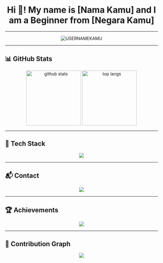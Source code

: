 <h1 align="center">Hi 👋! My name is [Nama Kamu] and I am a Beginner from [Negara Kamu]</h1>

---

<p align="center">
  <img src="https://komarev.com/ghpvc/?username=USERNAMEKAMU&label=Profile%20views&color=0e75b6&style=flat" alt="USERNAMEKAMU" />
</p>

---

## 📊 GitHub Stats

<p align="center">
  <img src="https://github-readme-stats.vercel.app/api?username=USERNAMEKAMU&show_icons=true&theme=radical" alt="github stats" height="180"/>
  <img src="https://github-readme-stats.vercel.app/api/top-langs/?username=USERNAMEKAMU&layout=compact&theme=radical" alt="top langs" height="180"/>
</p>

---

## 🚀 Tech Stack
<p align="center">
  <img src="https://skillicons.dev/icons?i=js,ts,c,cpp,nodejs,linux,vscode,git,github" />
</p>

---

## 📬 Contact
<p align="center">
  <a href="https://t.me/USERNAME_TELEGRAM">
    <img src="https://img.shields.io/badge/Telegram-2CA5E0?style=for-the-badge&logo=telegram&logoColor=white"/>
  </a>
</p>

---

## 🏆 Achievements
<p align="center">
  <img src="https://github-profile-trophy.vercel.app/?username=USERNAMEKAMU&theme=radical&margin-w=15&margin-h=15&column=7" />
</p>

---

## 📅 Contribution Graph
<p align="center">
  <img src="https://github-readme-activity-graph.vercel.app/graph?username=USERNAMEKAMU&theme=react-dark&hide_border=true&area=true" />
</p>
